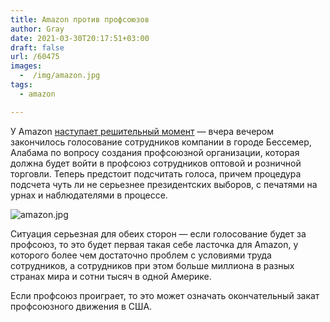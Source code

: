 ```yaml
---
title: Amazon против профсоюзов
author: Gray
date: 2021-03-30T20:17:51+03:00
draft: false
url: /60475
images:
  -  /img/amazon.jpg
tags:
  - amazon

---
```


У Amazon [наступает решительный момент](https://www.bloomberg.com/news/articles/2021-03-29/amazon-union-vote-ends-as-both-sides-brace-for-contentious-count) — вчера вечером закончилось голосование сотрудников компании в городе Бессемер, Алабама по вопросу создания профсоюзной организации, которая должна будет войти в профсоюз сотрудников оптовой и розничной торговли. Теперь предстоит подсчитать голоса, причем процедура подсчета чуть ли не серьезнее президентских выборов, с печатями на урнах и наблюдателями в процессе.

![amazon.jpg](/img/amazon.jpg)

Ситуация серьезная для обеих сторон — если голосование будет за профсоюз, то это будет первая такая себе ласточка для Amazon, у которого более чем достаточно проблем с условиями труда сотрудников, а сотрудников при этом больше миллиона в разных странах мира и сотни тысяч в одной Америке.

Если профсоюз проиграет, то это может означать окончательный закат профсоюзного движения в США.
